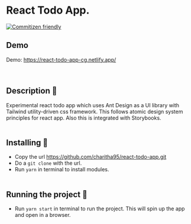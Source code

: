# React Todo App.
[![Commitizen friendly](https://img.shields.io/badge/commitizen-friendly-brightgreen.svg)](http://commitizen.github.io/cz-cli/)

## Demo
Demo: https://react-todo-app-cg.netlify.app/ <br/>
<br/><br/>

## Description :newspaper:

Experimental react todo app which uses Ant Design as a UI library with Tailwind utility-driven css framework. This follows atomic design system principles for react app. Also this is integrated with Storybooks.
<br/><br/>

## Installing :wrench:

- Copy the url https://github.com/charitha95/react-todo-app.git
- Do a `git clone` with the url.
- Run `yarn` in terminal to install modules.
  <br/><br/>

## Running the project :runner:

- Run `yarn start` in terminal to run the project. This will spin up the app and open in a browser.
  <br/><br/>




